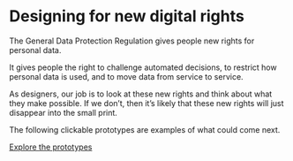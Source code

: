 # Designing for new digital rights

The General Data Protection Regulation gives people new rights for personal data.

It gives people the right to challenge automated decisions, to restrict how personal data is used, and to move data from service to service.

As designers, our job is to look at these new rights and think about what they make possible. If we don’t, then it’s likely that these new rights will just disappear into the small print.

The following clickable prototypes are examples of what could come next.

[Explore the prototypes](https://newdigitalrights.projectsbyif.com/data-access-tracker)
